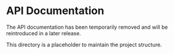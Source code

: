 # API Documentation

The API documentation has been temporarily removed and will be reintroduced in a later release.

This directory is a placeholder to maintain the project structure.
